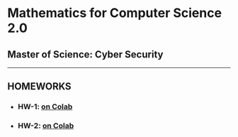 # Mathematics for Computer Science 2.0
## Master of Science: Cyber Security
--------------------------------------



## HOMEWORKS

- ### HW-1: [on Colab](https://colab.research.google.com/drive/1lojUdv8AH1Yztj4QozDysVo13ZGrmXmo?usp=sharing "on Colab")
- ### HW-2: [on Colab](https://colab.research.google.com/drive/18S7mGekiQ2ynsv4WlsaNvmRh-ks8lpq-?usp=sharing "on Colab")

